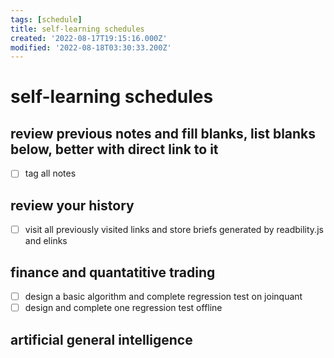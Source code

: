 ```yaml
---
tags: [schedule]
title: self-learning schedules
created: '2022-08-17T19:15:16.000Z'
modified: '2022-08-18T03:30:33.200Z'
---
```


# self-learning schedules

## review previous notes and fill blanks, list blanks below, better with direct link to it
- [ ] tag all notes

## review your history
- [ ] visit all previously visited links and store briefs generated by readbility.js and elinks

## finance and quantatitive trading
- [ ] design a basic algorithm and complete regression test on joinquant
- [ ] design and complete one regression test offline

## artificial general intelligence
